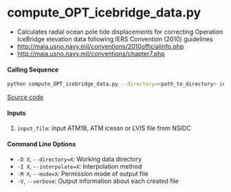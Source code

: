 compute_OPT_icebridge_data.py
=============================

 - Calculates radial ocean pole tide displacements for correcting Operation IceBridge elevation data following IERS Convention (2010) guidelines
 - http://maia.usno.navy.mil/conventions/2010officialinfo.php
 - http://maia.usno.navy.mil/conventions/chapter7.php

#### Calling Sequence
```bash
python compute_OPT_icebridge_data.py --directory=<path_to_directory> input_file
```
[Source code](https://github.com/tsutterley/pyTMD/blob/master/compute_OPT_icebridge_data.py)

#### Inputs
 1. `input_file`: input ATM1B, ATM icessn or LVIS file from NSIDC

#### Command Line Options
 - `-D X`, `--directory=X`: Working data directory
 - `-I X`, `--interpolate=X`: Interpolation method
 - `-M X`, `--mode=X`: Permission mode of output file
 - `-V`, `--verbose`: Output information about each created file
